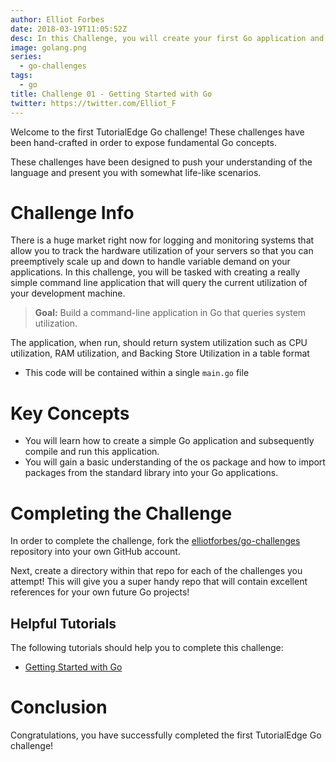 ```yaml
---
author: Elliot Forbes
date: 2018-03-19T11:05:52Z
desc: In this Challenge, you will create your first Go application and commit it up to Github!
image: golang.png
series:
  - go-challenges
tags:
  - go
title: Challenge 01 - Getting Started with Go
twitter: https://twitter.com/Elliot_F
---
```


Welcome to the first TutorialEdge Go challenge! These challenges have been hand-crafted in order to expose fundamental Go concepts.  

These challenges have been designed to push your understanding of the language and present you with somewhat life-like scenarios.

# Challenge Info

There is a huge market right now for logging and monitoring systems that allow you to track the hardware utilization of your servers so that you can preemptively scale up and down to handle variable demand on your applications. In this challenge, you will be tasked with creating a really simple command line application that will query the current utilization of your development machine. 

> **Goal:** Build a command-line application in Go that queries system utilization.

The application, when run, should return system utilization such as CPU utilization, RAM utilization, and Backing Store Utilization in a table format

* This code will be contained within a single `main.go` file

# Key Concepts

* You will learn how to create a simple Go application and subsequently compile and run this application.
* You will gain a basic understanding of the os package and how to import packages from the standard library into your Go applications.

# Completing the Challenge

In order to complete the challenge, fork the [elliotforbes/go-challenges](https://github.com/elliotforbes/go-challenges) repository into your own GitHub account. 

Next, create a directory within that repo for each of the challenges you attempt! This will give you a super handy repo that will contain excellent references for your own future Go projects!

## Helpful Tutorials
  
The following tutorials should help you to complete this challenge:

* [Getting Started with Go](https://tutorialedge.net/golang/getting-started-with-go/)


# Conclusion

Congratulations, you have successfully completed the first TutorialEdge Go challenge! 
